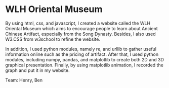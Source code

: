 # WLH Oriental Museum
By using html, css, and javascript, I created a website called the WLH Oriental Museum which aims to encourage people to learn about Ancient Chinese Artifact, especially from the Song Dynasty. Besides, I also used W3.CSS from w3school to refine the website.

In addition, I used python modules, namely re, and urllib to gather useful information online such as the pricing of artifact.
After that, I used python modules, including numpy, pandas, and matplotlib to create both 2D and 3D graphical presentation.
Finally, by using matplotlib animation, I recorded the graph and put it in my website.

Team: Henry, Ben
